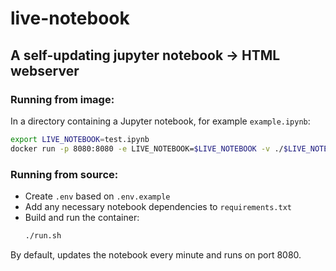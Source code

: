 # live-notebook
## A self-updating jupyter notebook -> HTML webserver

### Running from image:

In a directory containing a Jupyter notebook, for example `example.ipynb`:
```sh
export LIVE_NOTEBOOK=test.ipynb
docker run -p 8080:8080 -e LIVE_NOTEBOOK=$LIVE_NOTEBOOK -v ./$LIVE_NOTEBOOK:/app/$LIVE_NOTEBOOK.ipynb -v ./web:/app/web -d sahilng/live-notebook
```

### Running from source:
- Create `.env` based on `.env.example`
- Add any necessary notebook dependencies to `requirements.txt`
- Build and run the container:
    ```sh
    ./run.sh
    ```

By default, updates the notebook every minute and runs on port 8080.